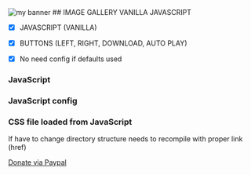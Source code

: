 <img src="https://user-images.githubusercontent.com/31342007/174409042-20f6e486-5aa5-46ad-bf79-a975f6d1f38c.png" alt="my banner">
## IMAGE GALLERY VANILLA JAVASCRIPT

- [x] JAVASCRIPT (VANILLA) 
- [x] BUTTONS (LEFT, RIGHT, DOWNLOAD, AUTO PLAY)
- [x] No need config if defaults used


### JavaScript
<script defer src="js/gall7.min.js"></script>

### JavaScript config
<script>
window.IGConfig = {
delaySeconds: 2,
showButtons: 1,
showButtonsOnPlay: 1,
imageContainer: 'gall7',
folder: 'x/', // string + "/" === folder
extension: '' // for bigger resolution
}
</script>

### CSS file loaded from JavaScript
If have to change directory structure needs to recompile with proper link (href)

<a href="https://www.paypal.com/donate/?hosted_button_id=7KH4VV5GJR2BJ" rel="noopener" target="_blank">Donate via Paypal</a>
